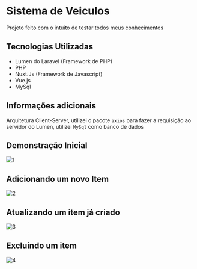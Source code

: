 # Sistema de Veiculos

Projeto feito com o intuito de testar todos meus conhecimentos

## Tecnologias Utilizadas
* Lumen do Laravel (Framework de PHP)
* PHP
* Nuxt.Js (Framework de Javascript)
* Vue.js
* MySql

## Informações adicionais
Arquitetura Client-Server, utilizei o pacote `axios` para fazer a requisição ao servidor do Lumen, utilizei `MySql` como banco de dados

## Demonstração Inicial

![1](https://user-images.githubusercontent.com/86434489/228068742-432e275c-ff09-42ce-860f-364f645e8b0a.gif)

## Adicionando um novo Item

![2](https://user-images.githubusercontent.com/86434489/228070157-0d340b4e-11b1-4820-805c-2ba6497c5e82.gif)

## Atualizando um item já criado

![3](https://user-images.githubusercontent.com/86434489/228071748-557ec723-6edb-4fe4-8665-ebc3ac0e5fa3.gif)

## Excluindo um item

![4](https://user-images.githubusercontent.com/86434489/228072079-5747aebc-871b-44e1-ab98-873b082ffe1b.gif)




